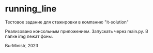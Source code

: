 # running_line
Тестовое задание для стажировки в компанию "it-solution"


Реализовано консольным приложением. Запускать через main.py.
В папке img лежат фоны.

BurMinistr, 2023
